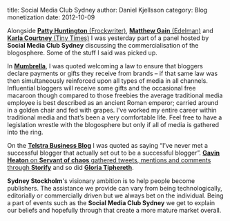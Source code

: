 title: Social Media Club Sydney
author: Daniel Kjellsson
category: Blog monetization
date: 2012-10-09

Alongside [__Patty Huntington__ (Frockwriter)](http://frockwriter.com/ "Frockwriter"), [__Matthew Gain__ (Edelman)](https://twitter.com/matthewgain/ "Matthew Gain") and [__Karla Courtney__ (Tiny Times)](http://tinytimes.com// "Tiny Times") I was yesterday part of a panel hosted by __Social Media Club Sydney__ discussing the commercialisation of the blogosphere. Some of the stuff I said was picked up.

In [__Mumbrella__](http://mumbrella.com.au/call-for-law-forcing-bloggers-and-journos-to-disclose-payments-and-gifts-120782 "Mumbrella"),  I was quoted welcoming a law to ensure that bloggers declare payments or gifts they receive from brands – if that same law was then simultaneously reinforced upon all types of media in all channels. Influential bloggers will receive some gifts and the occasional free macaroon though compared to those freebies the average traditional media employee is best described as an ancient Roman emperor; carried around in a golden chair and fed with grapes. I’ve worked my entire career within traditional media and that’s been a very comfortable life. Feel free to have a legislation wrestle with the blogosphere but only if all of media is gathered into the ring.

On the [__Telstra Business Blog__](http://smarter.telstrabusiness.com/can-you-make-money-from-a-blog.htm "Telstra Business Blog") I was quoted as saying “I’ve never met a successful blogger that actually set out to be a successful blogger”. [__Gavin Heaton__ on __Servant of chaos__ gathered tweets, mentions and comments through __Storify__](http://www.servantofchaos.com/2012/10/blog-monetisation-at-social-media-club-sydney.html "Gavin Heaton") and so did [__Gloria Tiphereth__](http://storify.com/tiphereth/the-new-age-of-blog-monetisation?awesm=sfy.co_oASN&utm_medium=sfy.co-twitter&utm_source=t.co&utm_content=storify-pingback&utm_campaign= "Gloria Tiphereth").

__Sydney Stockholm__'s visionary ambition is to help people become publishers. The assistance we provide can vary from being technologically, editorially or commercially driven but we always bet on the individual. Being a part of events such as the __Social Media Club Sydney__ we get to explain our beliefs and hopefully through that create a more mature market overall.



